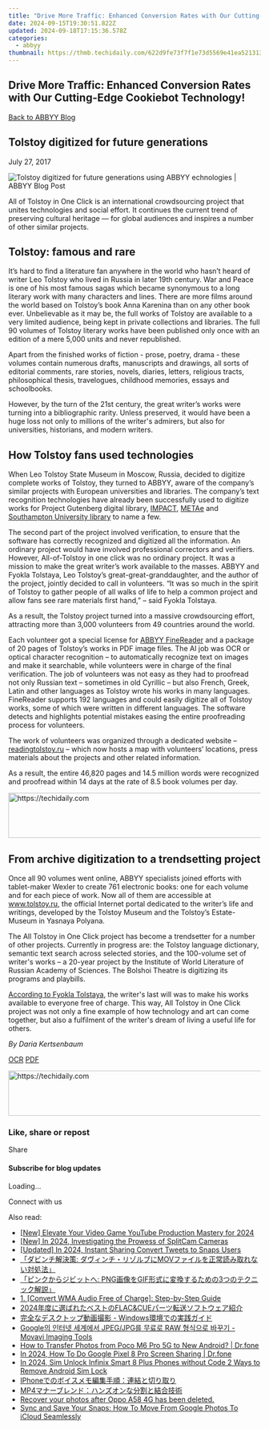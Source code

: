 ```yaml
---
title: "Drive More Traffic: Enhanced Conversion Rates with Our Cutting-Edge Cookiebot Technology!"
date: 2024-09-15T19:30:51.822Z
updated: 2024-09-18T17:15:36.578Z
categories:
  - abbyy
thumbnail: https://thmb.techidaily.com/622d9fe73f7f1e73d5569e41ea521313a670d1c14e23661bf478ad1eace74e43.jpg
---
```


## Drive More Traffic: Enhanced Conversion Rates with Our Cutting-Edge Cookiebot Technology!

[Back to ABBYY Blog](https://tools.techidaily.com/abbyy/products/)

## Tolstoy digitized for future generations

July 27, 2017

![Tolstoy digitized for future generations using ABBYY echnologies | ABBYY Blog Post](https://static5.abbyy.com/abbyycommedia/25212/blog_tolstoy_newartboard-2.png) 

All of Tolstoy in One Click is an international crowdsourcing project that unites technologies and social effort. It continues the current trend of preserving cultural heritage –– for global audiences and inspires a number of other similar projects.

## Tolstoy: famous and rare

It’s hard to find a literature fan anywhere in the world who hasn’t heard of writer Leo Tolstoy who lived in Russia in later 19th century. War and Peace is one of his most famous sagas which became synonymous to a long literary work with many characters and lines. There are more films around the world based on Tolstoy’s book Anna Karenina than on any other book ever. Unbelievable as it may be, the full works of Tolstoy are available to a very limited audience, being kept in private collections and libraries. The full 90 volumes of Tolstoy literary works have been published only once with an edition of a mere 5,000 units and never republished.

Apart from the finished works of fiction - prose, poetry, drama - these volumes contain numerous drafts, manuscripts and drawings, all sorts of editorial comments, rare stories, novels, diaries, letters, religious tracts, philosophical thesis, travelogues, childhood memories, essays and schoolbooks.

However, by the turn of the 21st century, the great writer’s works were turning into a bibliographic rarity. Unless preserved, it would have been a huge loss not only to millions of the writer's admirers, but also for universities, historians, and modern writers.

## How Tolstoy fans used technologies

When Leo Tolstoy State Museum in Moscow, Russia, decided to digitize complete works of Tolstoy, they turned to ABBYY, aware of the company’s similar projects with European universities and libraries. The company’s text recognition technologies have already been successfully used to digitize works for Project Gutenberg digital library, [IMPACT](http://www.frakturschrift.com/en:projects:impact), [METAe](http://www.frakturschrift.com/en:projects:metae) and [Southampton University library](https://www.theguardian.com/higher-education-network/blog/2012/jul/09/university-of-southampton-library-digitising-resources) to name a few.

The second part of the project involved verification, to ensure that the software has correctly recognized and digitized all the information. An ordinary project would have involved professional correctors and verifiers. However, All-of-Tolstoy in one click was no ordinary project. It was a mission to make the great writer’s work available to the masses. ABBYY and Fyokla Tolstaya, Leo Tolstoy’s great-great-granddaughter, and the author of the project, jointly decided to call in volunteers. “It was so much in the spirit of Tolstoy to gather people of all walks of life to help a common project and allow fans see rare materials first hand,” – said Fyokla Tolstaya.

As a result, the Tolstoy project turned into a massive crowdsourcing effort, attracting more than 3,000 volunteers from 49 countries around the world.

Each volunteer got a special license for [ABBYY FineReader](https://tools.techidaily.com/abbyy/products/) and a package of 20 pages of Tolstoy’s works in PDF image files. The AI job was OCR or optical character recognition – to automatically recognize text on images and make it searchable, while volunteers were in charge of the final verification. The job of volunteers was not easy as they had to proofread not only Russian text – sometimes in old Cyrillic – but also French, Greek, Latin and other languages as Tolstoy wrote his works in many languages. FineReader supports 192 languages and could easily digitize all of Tolstoy works, some of which were written in different languages. The software detects and highlights potential mistakes easing the entire proofreading process for volunteers.

The work of volunteers was organized through a dedicated website – [readingtolstoy.ru](http://readingtolstoy.ru/) – which now hosts a map with volunteers’ locations, press materials about the projects and other related information.

As a result, the entire 46,820 pages and 14.5 million words were recognized and proofread within 14 days at the rate of 8.5 book volumes per day.

<!-- affiliate ads begin -->
<a href="https://appsumo.8odi.net/c/5597632/2052060/7443" target="_top" id="2052060">
  <img src="//a.impactradius-go.com/display-ad/7443-2052060" border="0" alt="https://techidaily.com" width="728" height="90"/>
</a>
<img height="0" width="0" src="https://appsumo.8odi.net/i/5597632/2052060/7443" style="position:absolute;visibility:hidden;" border="0" />
<!-- affiliate ads end -->

## From archive digitization to a trendsetting project

Once all 90 volumes went online, ABBYY specialists joined efforts with tablet-maker Wexler to create 761 electronic books: one for each volume and for each piece of work. Now all of them are accessible at www.tolstoy.ru, the official Internet portal dedicated to the writer’s life and writings, developed by the Tolstoy Museum and the Tolstoy’s Estate-Museum in Yasnaya Polyana.

The All Tolstoy in One Click project has become a trendsetter for a number of other projects. Currently in progress are: the Tolstoy language dictionary, semantic text search across selected stories, and the 100-volume set of writer's works – a 20-year project by the Institute of World Literature of Russian Academy of Sciences. The Bolshoi Theatre is digitizing its programs and playbills.

[According to Fyokla Tolstaya](https://www.theguardian.com/books/2013/oct/16/all-leo-tolstoy-one-click-project-digitisation), the writer's last will was to make his works available to everyone free of charge. This way, All Tolstoy in One Click project was not only a fine example of how technology and art can come together, but also a fulfilment of the writer's dream of living a useful life for others.

_By Daria Kertsenbaum_ 

[OCR](https://tools.techidaily.com/abbyy/products/) [PDF](https://tools.techidaily.com/abbyy/products/) 

<!-- affiliate ads begin -->
<a href="https://appsumo.8odi.net/c/5597632/2123731/7443" target="_top" id="2123731">
  <img src="//a.impactradius-go.com/display-ad/7443-2123731" border="0" alt="https://techidaily.com" width="728" height="90"/>
</a>
<img height="0" width="0" src="https://appsumo.8odi.net/i/5597632/2123731/7443" style="position:absolute;visibility:hidden;" border="0" />
<!-- affiliate ads end -->

### Like, share or repost

Share 

#### Subscribe for blog updates

Loading...

Connect with us

<ins class="adsbygoogle"
     style="display:block"
     data-ad-format="autorelaxed"
     data-ad-client="ca-pub-7571918770474297"
     data-ad-slot="1223367746"></ins>

<ins class="adsbygoogle"
     style="display:block"
     data-ad-client="ca-pub-7571918770474297"
     data-ad-slot="8358498916"
     data-ad-format="auto"
     data-full-width-responsive="true"></ins>

<span class="atpl-alsoreadstyle">Also read:</span>
<div><ul>
<li><a href="https://youtube-docs.techidaily.com/levate-your-video-game-youtube-production-mastery-for-2024/"><u>[New] Elevate Your Video Game YouTube Production Mastery for 2024</u></a></li>
<li><a href="https://visual-screen-recording.techidaily.com/new-in-2024-investigating-the-prowess-of-splitcam-cameras/"><u>[New] In 2024, Investigating the Prowess of SplitCam Cameras</u></a></li>
<li><a href="https://twitter-videos.techidaily.com/updated-in-2024-instant-sharing-convert-tweets-to-snaps-users/"><u>[Updated] In 2024, Instant Sharing Convert Tweets to Snaps Users</u></a></li>
<li><a href="https://discover-advanced.techidaily.com/1726029488666-mov/"><u>「ダビンチ解決策: ダヴィンチ・リゾルブにMOVファイルを正常読み取れない対処法」</u></a></li>
<li><a href="https://discover-advanced.techidaily.com/1726029280838-pnggif3/"><u>「ピンクからジビットへ: PNG画像をGIF形式に変換するための3つのテクニック解説」</u></a></li>
<li><a href="https://discover-advanced.techidaily.com/1-convert-wma-audio-free-of-charge-step-by-step-guide/"><u>1. [Convert WMA Audio Free of Charge]: Step-by-Step Guide</u></a></li>
<li><a href="https://discover-advanced.techidaily.com/2024flacandcue/"><u>2024年度に選ばれたベストのFLAC&CUEパーツ転送ソフトウェア紹介</u></a></li>
<li><a href="https://discover-advanced.techidaily.com/1726028667123-windows/"><u>完全なデスクトップ動画撮影 - Windows環境での実践ガイド</u></a></li>
<li><a href="https://some-techniques.techidaily.com/google-jpegjpg-raw-movavi-imaging-tools/"><u>Google의 인터넷 세계에서 JPEG/JPG를 무료로 RAW 형식으로 바꾸기 - Movavi Imaging Tools</u></a></li>
<li><a href="https://android-transfer.techidaily.com/how-to-transfer-photos-from-poco-m6-pro-5g-to-new-android-drfone-by-drfone-transfer-from-android-transfer-from-android/"><u>How to Transfer Photos from Poco M6 Pro 5G to New Android? | Dr.fone</u></a></li>
<li><a href="https://screen-mirror.techidaily.com/in-2024-how-to-do-google-pixel-8-pro-screen-sharing-drfone-by-drfone-android/"><u>In 2024, How To Do Google Pixel 8 Pro Screen Sharing | Dr.fone</u></a></li>
<li><a href="https://sim-unlock.techidaily.com/in-2024-sim-unlock-infinix-smart-8-plus-phones-without-code-2-ways-to-remove-android-sim-lock-by-drfone-android/"><u>In 2024, Sim Unlock Infinix Smart 8 Plus Phones without Code 2 Ways to Remove Android Sim Lock</u></a></li>
<li><a href="https://discover-advanced.techidaily.com/1726028648343-iphone/"><u>IPhoneでのボイスメモ編集手順：連結と切り取り</u></a></li>
<li><a href="https://discover-advanced.techidaily.com/1726027066898-mp4/"><u>MP4マナーブレンド：ハンズオンな分割と結合技術</u></a></li>
<li><a href="https://review-topics.techidaily.com/recover-your-photos-after-oppo-a58-4g-has-been-deleted-by-fonelab-android-recover-photos/"><u>Recover your photos after Oppo A58 4G has been deleted.</u></a></li>
<li><a href="https://technical-tips.techidaily.com/sync-and-save-your-snaps-how-to-move-from-google-photos-to-icloud-seamlessly/"><u>Sync and Save Your Snaps: How To Move From Google Photos To iCloud Seamlessly</u></a></li>
</ul></div>

